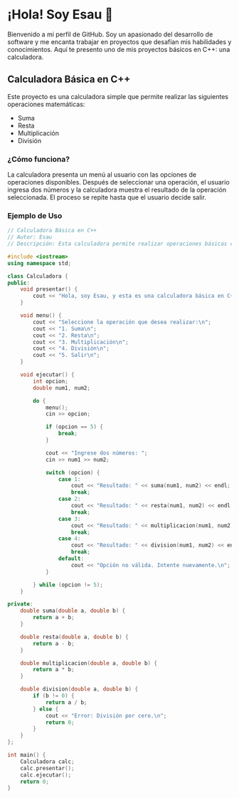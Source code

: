 # ¡Hola! Soy Esau 👋

Bienvenido a mi perfil de GitHub. Soy un apasionado del desarrollo de software y me encanta trabajar en proyectos que desafían mis habilidades y conocimientos. Aquí te presento uno de mis proyectos básicos en C++: una calculadora.

## Calculadora Básica en C++

Este proyecto es una calculadora simple que permite realizar las siguientes operaciones matemáticas:

- Suma
- Resta
- Multiplicación
- División

### ¿Cómo funciona?

La calculadora presenta un menú al usuario con las opciones de operaciones disponibles. Después de seleccionar una operación, el usuario ingresa dos números y la calculadora muestra el resultado de la operación seleccionada. El proceso se repite hasta que el usuario decide salir.

### Ejemplo de Uso

```cpp
// Calculadora Básica en C++
// Autor: Esau
// Descripción: Esta calculadora permite realizar operaciones básicas como suma, resta, multiplicación y división.

#include <iostream>
using namespace std;

class Calculadora {
public:
    void presentar() {
        cout << "Hola, soy Esau, y esta es una calculadora básica en C++.\n";
    }

    void menu() {
        cout << "Seleccione la operación que desea realizar:\n";
        cout << "1. Suma\n";
        cout << "2. Resta\n";
        cout << "3. Multiplicación\n";
        cout << "4. División\n";
        cout << "5. Salir\n";
    }

    void ejecutar() {
        int opcion;
        double num1, num2;

        do {
            menu();
            cin >> opcion;

            if (opcion == 5) {
                break;
            }

            cout << "Ingrese dos números: ";
            cin >> num1 >> num2;

            switch (opcion) {
                case 1:
                    cout << "Resultado: " << suma(num1, num2) << endl;
                    break;
                case 2:
                    cout << "Resultado: " << resta(num1, num2) << endl;
                    break;
                case 3:
                    cout << "Resultado: " << multiplicacion(num1, num2) << endl;
                    break;
                case 4:
                    cout << "Resultado: " << division(num1, num2) << endl;
                    break;
                default:
                    cout << "Opción no válida. Intente nuevamente.\n";
            }

        } while (opcion != 5);
    }

private:
    double suma(double a, double b) {
        return a + b;
    }

    double resta(double a, double b) {
        return a - b;
    }

    double multiplicacion(double a, double b) {
        return a * b;
    }

    double division(double a, double b) {
        if (b != 0) {
            return a / b;
        } else {
            cout << "Error: División por cero.\n";
            return 0;
        }
    }
};

int main() {
    Calculadora calc;
    calc.presentar();
    calc.ejecutar();
    return 0;
}
